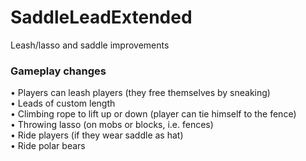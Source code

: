 # SaddleLeadExtended
 Leash/lasso and saddle improvements

<h3>Gameplay changes</h3>  

  • Players can leash players (they free themselves by sneaking)  
  • Leads of custom length  
  • Climbing rope to lift up or down (player can tie himself to the fence)  
  • Throwing lasso (on mobs or blocks, i.e. fences)  
  • Ride players (if they wear saddle as hat)  
  • Ride polar bears  
